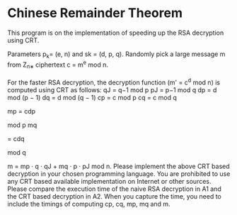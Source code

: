 # Chinese Remainder Theorem 

This program is on the implementation of speeding up the RSA decryption using CRT. 

Parameters p<sub>k</sub>= (e, n) and sk = (d, p, q).
Randomly pick a large message m from Z<sub>n∗ </sub>
ciphertext c = m<sup>e</sup> mod n.  
</br>
For the faster RSA decryption, the decryption function (m' = c<sup>d</sup> mod n) is computed using CRT as follows:
qJ = q−1 mod p	pJ = p−1 mod q
dp = d  mod (p − 1)	dq = d mod (q − 1)
cp = c  mod p	cq = c mod q
 
mp = cdp
 
mod p	mq
 
= cdq
 
mod q
 
m = mp · q · qJ + mq · p · pJ mod n.
Please implement the above CRT based decryption in your chosen programming language. You are prohibited to use any CRT based available implementation on Internet or other sources.
Please compare the execution time of the naive RSA decryption in A1 and the CRT based decryption in A2. When you capture the time, you need to include the timings of computing cp, cq, mp, mq and m.
